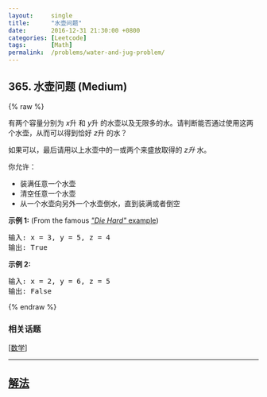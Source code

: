 ```yaml
---
layout:     single
title:      "水壶问题"
date:       2016-12-31 21:30:00 +0800
categories: [Leetcode]
tags:       [Math]
permalink:  /problems/water-and-jug-problem/
---
```


## 365. 水壶问题 (Medium)

{% raw %}

<p>有两个容量分别为&nbsp;<em>x</em>升 和<em> y</em>升 的水壶以及无限多的水。请判断能否通过使用这两个水壶，从而可以得到恰好&nbsp;<em>z</em>升 的水？</p>

<p>如果可以，最后请用以上水壶中的一或两个来盛放取得的&nbsp;<em>z升&nbsp;</em>水。</p>

<p>你允许：</p>

<ul>
	<li>装满任意一个水壶</li>
	<li>清空任意一个水壶</li>
	<li>从一个水壶向另外一个水壶倒水，直到装满或者倒空</li>
</ul>

<p><strong>示例 1:</strong> (From the famous <a href="https://www.youtube.com/watch?v=BVtQNK_ZUJg"><em>&quot;Die Hard&quot;</em> example</a>)</p>

<pre>输入: x = 3, y = 5, z = 4
输出: True
</pre>

<p><strong>示例 2:</strong></p>

<pre>输入: x = 2, y = 6, z = 5
输出: False
</pre>

{% endraw %}

### 相关话题
  [[数学](https://github.com/openset/leetcode/tree/master/tag/math/README.md)]

---

## [解法](https://github.com/openset/leetcode/tree/master/problems/water-and-jug-problem)
